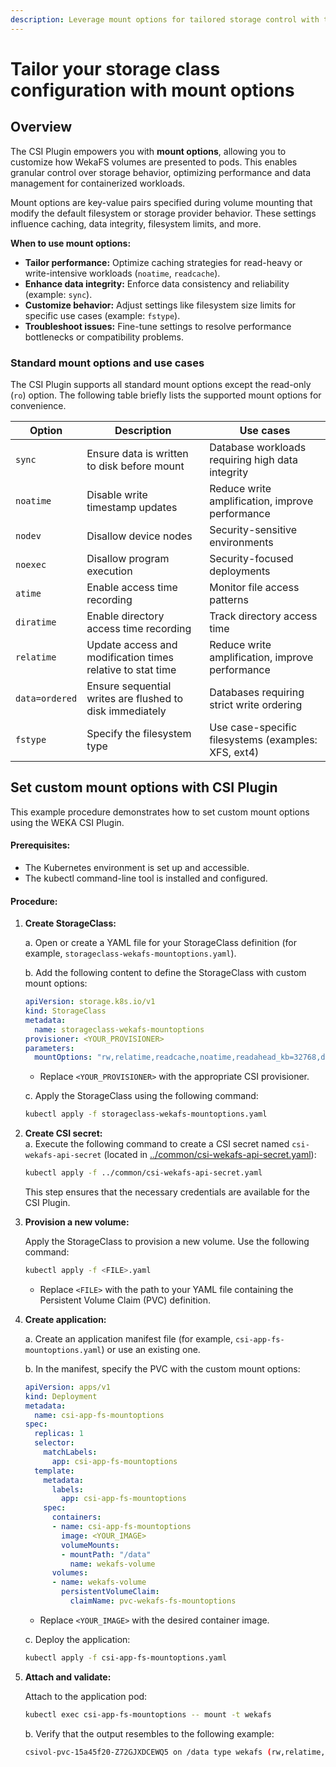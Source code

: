 ```yaml
---
description: Leverage mount options for tailored storage control with the CSI Plugin.
---
```


# Tailor your storage class configuration with mount options

## **Overview**

The CSI Plugin empowers you with **mount options**, allowing you to customize how WekaFS volumes are presented to pods. This enables granular control over storage behavior, optimizing performance and data management for containerized workloads.

Mount options are key-value pairs specified during volume mounting that modify the default filesystem or storage provider behavior. These settings influence caching, data integrity, filesystem limits, and more.

**When to use mount options:**

* **Tailor performance:** Optimize caching strategies for read-heavy or write-intensive workloads (`noatime`, `readcache`).
* **Enhance data integrity:** Enforce data consistency and reliability (example: `sync`).
* **Customize behavior:** Adjust settings like filesystem size limits for specific use cases (example: `fstype`).
* **Troubleshoot issues:** Fine-tune settings to resolve performance bottlenecks or compatibility problems.

### **Standard mount options and use cases**

The CSI Plugin supports all standard mount options except the read-only (`ro`) option. The following table briefly lists the supported mount options for convenience.

| Option         | Description                                                | Use cases                                           |
| -------------- | ---------------------------------------------------------- | --------------------------------------------------- |
| `sync`         | Ensure data is written to disk before mount                | Database workloads requiring high data integrity    |
| `noatime`      | Disable write timestamp updates                            | Reduce write amplification, improve performance     |
| `nodev`        | Disallow device nodes                                      | Security-sensitive environments                     |
| `noexec`       | Disallow program execution                                 | Security-focused deployments                        |
| `atime`        | Enable access time recording                               | Monitor file access patterns                        |
| `diratime`     | Enable directory access time recording                     | Track directory access time                         |
| `relatime`     | Update access and modification times relative to stat time | Reduce write amplification, improve performance     |
| `data=ordered` | Ensure sequential writes are flushed to disk immediately   | Databases requiring strict write ordering           |
| `fstype`       | Specify the filesystem type                                | Use case-specific filesystems (examples: XFS, ext4) |

## **Set custom mount options with CSI Plugin**

This example procedure demonstrates how to set custom mount options using the WEKA CSI Plugin.

#### **Prerequisites:**

* The Kubernetes environment is set up and accessible.
* The kubectl command-line tool is installed and configured.

#### **Procedure:**

1.  **Create StorageClass:**

    a. Open or create a YAML file for your StorageClass definition (for example, `storageclass-wekafs-mountoptions.yaml`).

    b. Add the following content to define the StorageClass with custom mount options:

    ```yaml
    apiVersion: storage.k8s.io/v1
    kind: StorageClass
    metadata:
      name: storageclass-wekafs-mountoptions
    provisioner: <YOUR_PROVISIONER>
    parameters:
      mountOptions: "rw,relatime,readcache,noatime,readahead_kb=32768,dentry_max_age_positive=1000,dentry_max_age_negative=0"
    ```

    * Replace `<YOUR_PROVISIONER>` with the appropriate CSI provisioner.

    c. Apply the StorageClass using the following command:

    ```bash
    kubectl apply -f storageclass-wekafs-mountoptions.yaml
    ```
2.  **Create CSI secret:**\
    a. Execute the following command to create a CSI secret named `csi-wekafs-api-secret` (located in [../common/csi-wekafs-api-secret.yaml](https://github.com/weka/csi-wekafs/blob/main/examples/common/csi-wekafs-api-secret.yaml)):

    ```bash
    kubectl apply -f ../common/csi-wekafs-api-secret.yaml
    ```

    This step ensures that the necessary credentials are available for the CSI Plugin.
3.  **Provision a new volume:**

    Apply the StorageClass to provision a new volume. Use the following command:

    ```bash
    kubectl apply -f <FILE>.yaml
    ```

    * Replace `<FILE>` with the path to your YAML file containing the Persistent Volume Claim (PVC) definition.
4.  **Create application:**

    a. Create an application manifest file (for example, `csi-app-fs-mountoptions.yaml`) or use an existing one.

    b. In the manifest, specify the PVC with the custom mount options:

    ```yaml
    apiVersion: apps/v1
    kind: Deployment
    metadata:
      name: csi-app-fs-mountoptions
    spec:
      replicas: 1
      selector:
        matchLabels:
          app: csi-app-fs-mountoptions
      template:
        metadata:
          labels:
            app: csi-app-fs-mountoptions
        spec:
          containers:
          - name: csi-app-fs-mountoptions
            image: <YOUR_IMAGE>
            volumeMounts:
            - mountPath: "/data"
              name: wekafs-volume
          volumes:
          - name: wekafs-volume
            persistentVolumeClaim:
              claimName: pvc-wekafs-fs-mountoptions
    ```

    * Replace `<YOUR_IMAGE>` with the desired container image.

    c. Deploy the application:

    ```bash
    kubectl apply -f csi-app-fs-mountoptions.yaml
    ```
5.  **Attach and validate:**

    Attach to the application pod:

    ```bash
    kubectl exec csi-app-fs-mountoptions -- mount -t wekafs
    ```

    b. Verify that the output resembles to the following example:

    ```bash
    csivol-pvc-15a45f20-Z72GJXDCEWQ5 on /data type wekafs (rw,relatime,readcache,noatime,readahead_kb=32768,dentry_max_age_positive=1000,dentry_max_age_negative=0)

    ```
